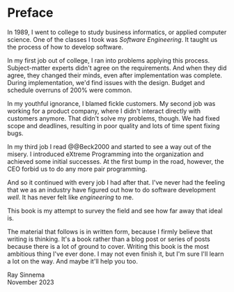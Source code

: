 # Preface

<!-- vale Google.FirstPerson = NO -->

In 1989, I went to college to study business informatics, or applied computer science.
One of the classes I took was  _Software Engineering_.
It taught us the process of how to develop software.

In my first job out of college, I ran into problems applying this process.
Subject-matter experts didn't agree on the requirements.
And when they did agree, they changed their minds, even after implementation was complete.
During implementation, we'd find issues with the design.
Budget and schedule overruns of 200% were common.

In my youthful ignorance, I blamed fickle customers.
My second job was working for a product company, where I didn't interact directly with customers anymore.
That didn't solve my problems, though.
We had fixed scope and deadlines, resulting in poor quality and lots of time spent fixing bugs.

In my third job I read @@Beck2000 and started to see a way out of the misery.
I introduced eXtreme Programming into the organization and achieved some initial successes.
At the first bump in the road, however, the CEO forbid us to do any more pair programming.

And so it continued with every job I had after that.
I've never had the feeling that we as an industry have figured out how to do software development _well_.
It has never felt like _engineering_ to me.

This book is my attempt to survey the field and see how far away that ideal is.

The material that follows is in written form, because I firmly believe that writing is thinking.
It's a book rather than a blog post or series of posts because there is a lot of ground to cover.
Writing this book is the most ambitious thing I've ever done.
I may not even finish it, but I'm sure I'll learn a lot on the way.
And maybe it'll help you too.


Ray Sinnema<br>
November 2023

<!-- vale Google.FirstPerson = YES -->
